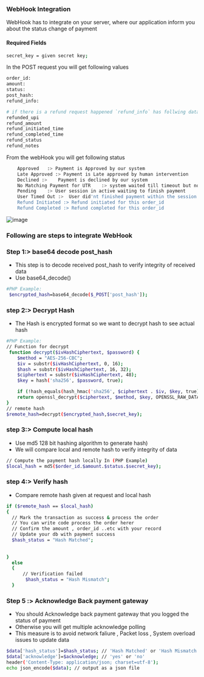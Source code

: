 
### WebHook Integration 

WebHook has to integrate on your server, where our application inform you about the status change of payment

#### Required Fields
```sh
secret_key = given secret key;
```

In the POST request you will get following values
```sh 
order_id:
amount:
status:
post_hash:
refund_info:
```

```sh 
# if there is a refund request happened `refund_info` has follwing data 
refunded_upi 
refund_amount
refund_initiated_time
refund_completed_time
refund_status
refund_notes
```                

 From the webHook you will get following status
 ```sh
     Approved	:> Payment is Approved by our system
     Late Approved :> Payment is Late approved by human intervention
     Declined :>	Payment is declined by our system
     No Matching Payment for UTR	:> system waited till timeout but no payment/matching UTR received against the payment 
     Pending	:> User session in active waiting to finish payment
     User Timed Out :>	User did'nt finished payment within the session period
     Refund Initiated :> Refund initiated for this order_id
     Refund Completed :> Refund completed for this order_id
 ```    
				
![image](https://user-images.githubusercontent.com/124431027/216763027-53f3ba10-6e04-4eb6-9e59-d1e76f38db9d.png) 


### Following are steps to integrate WebHook
### Step 1:> base64 decode post_hash
- This step is to decode received post_hash to verify integrity of received data
- Use base64_decode()
```sh
#PHP Example:
 $encrypted_hash=base64_decode($_POST['post_hash']);
```

### step 2:> Decrypt Hash 
- The Hash is encrypted format so we want to decrypt hash to see actual hash
```sh
#PHP Example:
// Function for decrypt
 function decrypt($ivHashCiphertext, $password) {
    $method = "AES-256-CBC";
    $iv = substr($ivHashCiphertext, 0, 16);
    $hash = substr($ivHashCiphertext, 16, 32);
    $ciphertext = substr($ivHashCiphertext, 48);
    $key = hash('sha256', $password, true);

    if (!hash_equals(hash_hmac('sha256', $ciphertext . $iv, $key, true), $hash)) return null;
    return openssl_decrypt($ciphertext, $method, $key, OPENSSL_RAW_DATA, $iv);
}
// remote hash 
$remote_hash=decrypt($encrypted_hash,$secret_key);
```


### step 3:>  Compute local hash 
- Use md5 128 bit hashing algorithm to generate hash)
- We will compare local and remote hash to verify integrity of data

```sh
// Compute the payment hash locally In (PHP Example)
$local_hash = md5($order_id.$amount.$status.$secret_key);  
```
### step 4:>  Verify hash 
- Compare remote hash given at request and local hash 
```sh 
if ($remote_hash == $local_hash)
{
  // Mark the transaction as success & process the order
  // You can write code process the order herer
  // Confirm the amount , order_id ..etc with your record
  // Update your db with payment success
  $hash_status = "Hash Matched";
  
    
}
  else
  {
      // Verification failed
       $hash_status = "Hash Mismatch";
  }
```
### Step 5 :>  Acknowledge Back payment gateway 
-  You should  Acknowledge back payment gateway that you logged the status of payment  
-  Otherwise you will get multiple acknowledge polling 
- This measure is to avoid network faliure , Packet loss , System overload issues to update data 

```sh
$data['hash_status']=$hash_status; // 'Hash Matched' or 'Hash Mismatch' 
$data['acknowledge']=$acknowledge; // 'yes' or 'no'
header('Content-Type: application/json; charset=utf-8');
echo json_encode($data); // output as a json file
```

       





